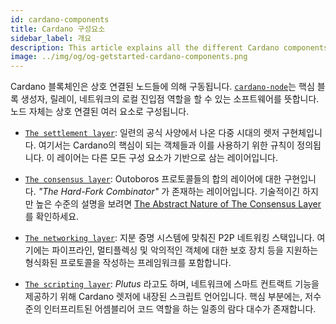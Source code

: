 ```yaml
---
id: cardano-components
title: Cardano 구성요소
sidebar_label: 개요
description: This article explains all the different Cardano components and their functions.
image: ../img/og/og-getstarted-cardano-components.png
--- 
```


Cardano 블록체인은 상호 연결된 노드들에 의해 구동됩니다. [`cardano-node`](https://github.com/input-output-hk/cardano-node#cardano-node-overview)는 핵심 블록 생성자, 릴레이, 네트워크의 로컬 진입점 역할을 할 수 있는 소프트웨어를 뜻합니다. 노드 자체는 상호 연결된 여러 요소로 구성됩니다.

- [`The settlement layer`](https://github.com/input-output-hk/cardano-ledger-specs#cardano-ledger): 일련의 공식 사양에서 나온 다중 시대의 렛저 구현체입니다. 여기서는 Cardano의 핵심이 되는 객체들과 이를 사용하기 위한 규칙이 정의됩니다. 이 레이어는 다른 모든 구성 요소가 기반으로 삼는 레이어입니다.

- [`The consensus layer`](https://github.com/input-output-hk/ouroboros-network/tree/master/ouroboros-consensus#consensus): 
Outoboros 프로토콜들의 합의 레이어에 대한 구현입니다. _"The Hard-Fork Combinator"_ 가 존재하는 레이어입니다. 기술적이긴 하지만 높은 수준의 설명을 보려면 [The Abstract Nature of The Consensus Layer](https://iohk.io/en/blog/posts/2020/05/28/the-abstract-nature-of-the-consensus-layer/)를 확인하세요.

- [`The networking layer`](https://github.com/input-output-hk/ouroboros-network/#ouroboros-network): 지분 증명 시스템에 맞춰진 P2P 네트워킹 스택입니다. 여기에는 파이프라인, 멀티플렉싱 및 악의적인 객체에 대한 보호 장치 등을 지원하는 형식화된 프로토콜을 작성하는 프레임워크를 포함합니다. 

- [`The scripting layer`](https://github.com/input-output-hk/plutus#plutus-core): _Plutus_ 라고도 하며, 네트워크에 스마트 컨트랙트 기능을 제공하기 위해 Cardano 렛저에 내장된 스크립트 언어입니다. 핵심 부분에는, 저수준의 인터프리트된 어셈블리어 코드 역할을 하는 일종의 람다 대수가 존재합니다. 
